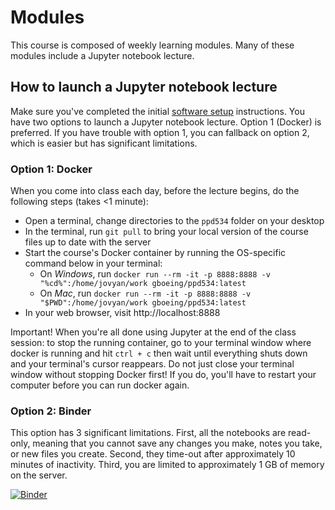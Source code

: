 # Modules

This course is composed of weekly learning modules. Many of these modules include a Jupyter notebook lecture.

## How to launch a Jupyter notebook lecture

Make sure you've completed the initial [software setup](../software/readme.md) instructions. You have two options to launch a Jupyter notebook lecture. Option 1 (Docker) is preferred. If you have trouble with option 1, you can fallback on option 2, which is easier but has significant limitations.

### Option 1: Docker

When you come into class each day, before the lecture begins, do the following steps (takes <1 minute):

  - Open a terminal, change directories to the `ppd534` folder on your desktop
  - In the terminal, run `git pull` to bring your local version of the course files up to date with the server
  - Start the course's Docker container by running the OS-specific command below in your terminal:
     - On *Windows*, run `docker run --rm -it -p 8888:8888 -v "%cd%":/home/jovyan/work gboeing/ppd534:latest`
     - On *Mac*, run `docker run --rm -it -p 8888:8888 -v "$PWD":/home/jovyan/work gboeing/ppd534:latest`
  - In your web browser, visit http://localhost:8888

Important! When you're all done using Jupyter at the end of the class session: to stop the running container, go to your terminal window where docker is running and hit `ctrl + c` then wait until everything shuts down and your terminal's cursor reappears. Do not just close your terminal window without stopping Docker first! If you do, you'll have to restart your computer before you can run docker again.

### Option 2: Binder

This option has 3 significant limitations. First, all the notebooks are read-only, meaning that you cannot save any changes you make, notes you take, or new files you create. Second, they time-out after approximately 10 minutes of inactivity. Third, you are limited to approximately 1 GB of memory on the server.

[![Binder](https://mybinder.org/badge_logo.svg)](https://mybinder.org/v2/gh/gboeing/ppd534/master?urlpath=lab)
